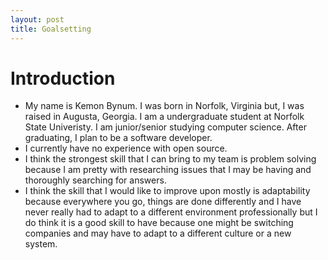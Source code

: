 ```yaml
---
layout: post
title: Goalsetting
---
```

# Introduction
- My name is Kemon Bynum. I was born in Norfolk, Virginia but, I was raised in Augusta, Georgia. I am a undergraduate student at Norfolk State Univeristy. I am junior/senior studying computer science. After graduating, I plan to be a software developer.
- I currently have no experience with open source.
- I think the strongest skill that I can bring to my team is problem solving because I am pretty with researching issues that I may be having and thoroughly searching for answers.
- I think the skill that I would like to improve upon mostly is adaptability because everywhere you go, things are done differently and I have never really had to adapt to a different environment professionally but I do think it is a good skill to have because one might be switching companies and may have to adapt to a different culture or a new system.  
<br> 
